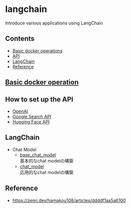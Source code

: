# langchain
Introduce various applications using LangChain

## Contents
* [Basic docker operations](#basic-docker-operations)
* [API](#api)
* [LangChain](#langchain)
* [Reference](#reference) 


## [Basic docker operation](https://github.com/fuyu-quant/dockerfile-for-data-scientists)

## How to set up the API
* [OpenAI](https://platform.openai.com/account/api-keys)
* [Google Search API](https://serpapi.com/dashboard)
* [Hugging Face API](https://huggingface.co/settings/tokens)


## LangChain
* Chat Model
    * [base_chat_model](https://github.com/fuyu-quant/langchain/blob/main/ipynb/chat_model_base.ipynb)  
    基本的なchat modelの構築
    * [chat_model](https://github.com/fuyu-quant/langchain/tree/main/ipynb)  
    応用的なchat modelの構築


## Reference
* https://zenn.dev/hamakou108/articles/ddddf1aa5a6100